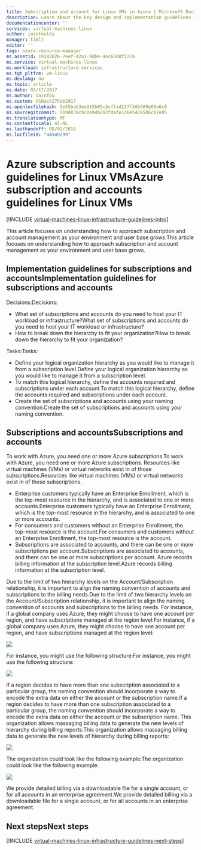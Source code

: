 ```yaml
---
title: Subscription and account for Linux VMs in Azure | Microsoft Docs
description: Learn about the key design and implementation guidelines for subscriptions and accounts on Azure.
documentationcenter: ''
services: virtual-machines-linux
author: iainfoulds
manager: timlt
editor: ''
tags: azure-resource-manager
ms.assetid: 19343826-7eef-42a1-98be-4ec65b0f377a
ms.service: virtual-machines-linux
ms.workload: infrastructure-services
ms.tgt_pltfrm: vm-linux
ms.devlang: na
ms.topic: article
ms.date: 03/17/2017
ms.author: iainfou
ms.custom: H1Hack27Feb2017
ms.openlocfilehash: 5e55bab3ee915b05cbcffad217f3db509e88a6c0
ms.sourcegitcommit: 5b9d839c0c0a94b293fdafe1d6e5429506c07e05
ms.translationtype: MT
ms.contentlocale: nl-NL
ms.lasthandoff: 08/02/2018
ms.locfileid: "44549299"
---
```

# <a name="azure-subscription-and-accounts-guidelines-for-linux-vms"></a><span data-ttu-id="3b2f8-103">Azure subscription and accounts guidelines for Linux VMs</span><span class="sxs-lookup"><span data-stu-id="3b2f8-103">Azure subscription and accounts guidelines for Linux VMs</span></span>

[!INCLUDE [virtual-machines-linux-infrastructure-guidelines-intro](../../../includes/virtual-machines-linux-infrastructure-guidelines-intro.md)]

<span data-ttu-id="3b2f8-104">This article focuses on understanding how to approach subscription and account management as your environment and user base grows.</span><span class="sxs-lookup"><span data-stu-id="3b2f8-104">This article focuses on understanding how to approach subscription and account management as your environment and user base grows.</span></span>

## <a name="implementation-guidelines-for-subscriptions-and-accounts"></a><span data-ttu-id="3b2f8-105">Implementation guidelines for subscriptions and accounts</span><span class="sxs-lookup"><span data-stu-id="3b2f8-105">Implementation guidelines for subscriptions and accounts</span></span>
<span data-ttu-id="3b2f8-106">Decisions:</span><span class="sxs-lookup"><span data-stu-id="3b2f8-106">Decisions:</span></span>

* <span data-ttu-id="3b2f8-107">What set of subscriptions and accounts do you need to host your IT workload or infrastructure?</span><span class="sxs-lookup"><span data-stu-id="3b2f8-107">What set of subscriptions and accounts do you need to host your IT workload or infrastructure?</span></span>
* <span data-ttu-id="3b2f8-108">How to break down the hierarchy to fit your organization?</span><span class="sxs-lookup"><span data-stu-id="3b2f8-108">How to break down the hierarchy to fit your organization?</span></span>

<span data-ttu-id="3b2f8-109">Tasks:</span><span class="sxs-lookup"><span data-stu-id="3b2f8-109">Tasks:</span></span>

* <span data-ttu-id="3b2f8-110">Define your logical organization hierarchy as you would like to manage it from a subscription level.</span><span class="sxs-lookup"><span data-stu-id="3b2f8-110">Define your logical organization hierarchy as you would like to manage it from a subscription level.</span></span>
* <span data-ttu-id="3b2f8-111">To match this logical hierarchy, define the accounts required and subscriptions under each account.</span><span class="sxs-lookup"><span data-stu-id="3b2f8-111">To match this logical hierarchy, define the accounts required and subscriptions under each account.</span></span>
* <span data-ttu-id="3b2f8-112">Create the set of subscriptions and accounts using your naming convention.</span><span class="sxs-lookup"><span data-stu-id="3b2f8-112">Create the set of subscriptions and accounts using your naming convention.</span></span>

## <a name="subscriptions-and-accounts"></a><span data-ttu-id="3b2f8-113">Subscriptions and accounts</span><span class="sxs-lookup"><span data-stu-id="3b2f8-113">Subscriptions and accounts</span></span>
<span data-ttu-id="3b2f8-114">To work with Azure, you need one or more Azure subscriptions.</span><span class="sxs-lookup"><span data-stu-id="3b2f8-114">To work with Azure, you need one or more Azure subscriptions.</span></span> <span data-ttu-id="3b2f8-115">Resources like virtual machines (VMs) or virtual networks exist in of those subscriptions.</span><span class="sxs-lookup"><span data-stu-id="3b2f8-115">Resources like virtual machines (VMs) or virtual networks exist in of those subscriptions.</span></span>

* <span data-ttu-id="3b2f8-116">Enterprise customers typically have an Enterprise Enrollment, which is the top-most resource in the hierarchy, and is associated to one or more accounts.</span><span class="sxs-lookup"><span data-stu-id="3b2f8-116">Enterprise customers typically have an Enterprise Enrollment, which is the top-most resource in the hierarchy, and is associated to one or more accounts.</span></span>
* <span data-ttu-id="3b2f8-117">For consumers and customers without an Enterprise Enrollment, the top-most resource is the account.</span><span class="sxs-lookup"><span data-stu-id="3b2f8-117">For consumers and customers without an Enterprise Enrollment, the top-most resource is the account.</span></span>
* <span data-ttu-id="3b2f8-118">Subscriptions are associated to accounts, and there can be one or more subscriptions per account.</span><span class="sxs-lookup"><span data-stu-id="3b2f8-118">Subscriptions are associated to accounts, and there can be one or more subscriptions per account.</span></span> <span data-ttu-id="3b2f8-119">Azure records billing information at the subscription level.</span><span class="sxs-lookup"><span data-stu-id="3b2f8-119">Azure records billing information at the subscription level.</span></span>

<span data-ttu-id="3b2f8-120">Due to the limit of two hierarchy levels on the Account/Subscription relationship, it is important to align the naming convention of accounts and subscriptions to the billing needs.</span><span class="sxs-lookup"><span data-stu-id="3b2f8-120">Due to the limit of two hierarchy levels on the Account/Subscription relationship, it is important to align the naming convention of accounts and subscriptions to the billing needs.</span></span> <span data-ttu-id="3b2f8-121">For instance, if a global company uses Azure, they might choose to have one account per region, and have subscriptions managed at the region level:</span><span class="sxs-lookup"><span data-stu-id="3b2f8-121">For instance, if a global company uses Azure, they might choose to have one account per region, and have subscriptions managed at the region level:</span></span>

![](https://docstestmedia1.blob.core.windows.net/azure-media/articles/virtual-machines/linux/media/virtual-machines-common-infrastructure-service-guidelines/sub01.png)

<span data-ttu-id="3b2f8-122">For instance, you might use the following structure:</span><span class="sxs-lookup"><span data-stu-id="3b2f8-122">For instance, you might use the following structure:</span></span>

![](https://docstestmedia1.blob.core.windows.net/azure-media/articles/virtual-machines/linux/media/virtual-machines-common-infrastructure-service-guidelines/sub02.png)

<span data-ttu-id="3b2f8-123">If a region decides to have more than one subscription associated to a particular group, the naming convention should incorporate a way to encode the extra data on either the account or the subscription name.</span><span class="sxs-lookup"><span data-stu-id="3b2f8-123">If a region decides to have more than one subscription associated to a particular group, the naming convention should incorporate a way to encode the extra data on either the account or the subscription name.</span></span> <span data-ttu-id="3b2f8-124">This organization allows massaging billing data to generate the new levels of hierarchy during billing reports:</span><span class="sxs-lookup"><span data-stu-id="3b2f8-124">This organization allows massaging billing data to generate the new levels of hierarchy during billing reports:</span></span>

![](https://docstestmedia1.blob.core.windows.net/azure-media/articles/virtual-machines/linux/media/virtual-machines-common-infrastructure-service-guidelines/sub03.png)

<span data-ttu-id="3b2f8-125">The organization could look like the following example:</span><span class="sxs-lookup"><span data-stu-id="3b2f8-125">The organization could look like the following example:</span></span>

![](https://docstestmedia1.blob.core.windows.net/azure-media/articles/virtual-machines/linux/media/virtual-machines-common-infrastructure-service-guidelines/sub04.png)

<span data-ttu-id="3b2f8-126">We provide detailed billing via a downloadable file for a single account, or for all accounts in an enterprise agreement.</span><span class="sxs-lookup"><span data-stu-id="3b2f8-126">We provide detailed billing via a downloadable file for a single account, or for all accounts in an enterprise agreement.</span></span>

## <a name="next-steps"></a><span data-ttu-id="3b2f8-127">Next steps</span><span class="sxs-lookup"><span data-stu-id="3b2f8-127">Next steps</span></span>
[!INCLUDE [virtual-machines-linux-infrastructure-guidelines-next-steps](../../../includes/virtual-machines-linux-infrastructure-guidelines-next-steps.md)]





